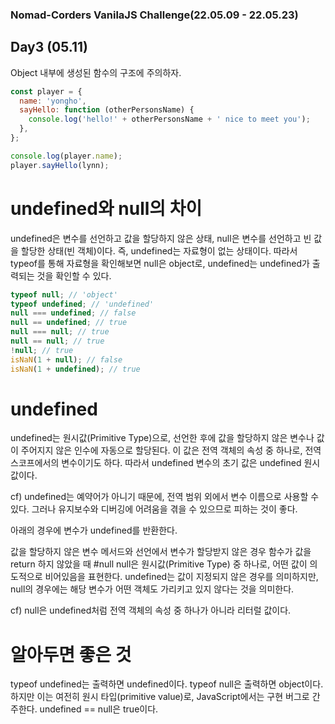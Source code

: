 ### Nomad-Corders VanilaJS Challenge(22.05.09 - 22.05.23)

## Day3 (05.11)

Object 내부에 생성된 함수의 구조에 주의하자.

```javascript
const player = {
  name: 'yongho',
  sayHello: function (otherPersonsName) {
    console.log('hello!' + otherPersonsName + ' nice to meet you');
  },
};

console.log(player.name);
player.sayHello(lynn);
```

# undefined와 null의 차이

undefined은 변수를 선언하고 값을 할당하지 않은 상태, null은 변수를 선언하고 빈 값을 할당한 상태(빈 객체)이다. 즉, undefined는 자료형이 없는 상태이다.
따라서 typeof를 통해 자료형을 확인해보면 null은 object로, undefined는 undefined가 출력되는 것을 확인할 수 있다.

```javascript
typeof null; // 'object'
typeof undefined; // 'undefined'
null === undefined; // false
null == undefined; // true
null === null; // true
null == null; // true
!null; // true
isNaN(1 + null); // false
isNaN(1 + undefined); // true
```

# undefined

undefined는 원시값(Primitive Type)으로, 선언한 후에 값을 할당하지 않은 변수나 값이 주어지지 않은 인수에 자동으로 할당된다. 이 값은 전역 객체의 속성 중 하나로, 전역 스코프에서의 변수이기도 하다. 따라서 undefined 변수의 초기 값은 undefined 원시 값이다.

cf) undefined는 예약어가 아니기 때문에, 전역 범위 외에서 변수 이름으로 사용할 수 있다. 그러나 유지보수와 디버깅에 어려움을 겪을 수 있으므로 피하는 것이 좋다.

아래의 경우에 변수가 undefined를 반환한다.

값을 할당하지 않은 변수
메서드와 선언에서 변수가 할당받지 않은 경우
함수가 값을 return 하지 않았을 때
#null
null은 원시값(Primitive Type) 중 하나로, 어떤 값이 의도적으로 비어있음을 표현한다. undefined는 값이 지정되지 않은 경우를 의미하지만, null의 경우에는 해당 변수가 어떤 객체도 가리키고 있지 않다는 것을 의미한다.

cf) null은 undefined처럼 전역 객체의 속성 중 하나가 아니라 리터럴 값이다.

# 알아두면 좋은 것

typeof undefined는 출력하면 undefined이다.
typeof null은 출력하면 object이다. 하지만 이는 여전히 원시 타입(primitive value)로, JavaScript에서는 구현 버그로 간주한다.
undefined == null은 true이다.
